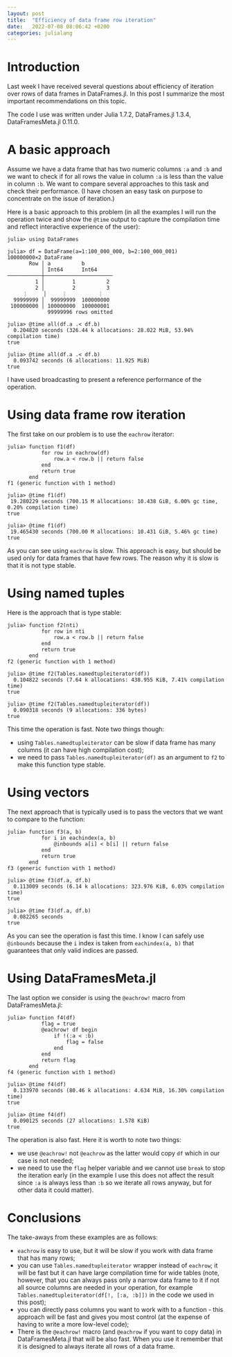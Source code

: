 ```yaml
---
layout: post
title:  "Efficiency of data frame row iteration"
date:   2022-07-08 08:06:42 +0200
categories: julialang
---
```


# Introduction

Last week I have received several questions about efficiency of iteration
over rows of data frames in DataFrames.jl. In this post I summarize the
most important recommendations on this topic.

The code I use was written under Julia 1.7.2, DataFrames.jl 1.3.4,
DataFramesMeta.jl 0.11.0.

# A basic approach

Assume we have a data frame that has two numeric columns `:a` and `:b` and we
want to check if for all rows the value in column `:a` is less than the value in
column `:b`. We want to compare several approaches to this task and check their
performance. (I have chosen an easy task on purpose to concentrate on the issue
of iteration.)

Here is a basic approach to this problem (in all the examples I will run
the operation twice and show the `@time` output to capture the compilation
time and reflect interactive experience of the user):

```
julia> using DataFrames

julia> df = DataFrame(a=1:100_000_000, b=2:100_000_001)
100000000×2 DataFrame
       Row │ a          b
           │ Int64      Int64
───────────┼──────────────────────
         1 │         1          2
         2 │         2          3
     ⋮     │     ⋮          ⋮
  99999999 │  99999999  100000000
 100000000 │ 100000000  100000001
             99999996 rows omitted

julia> @time all(df.a .< df.b)
  0.204820 seconds (326.44 k allocations: 28.022 MiB, 53.94% compilation time)
true

julia> @time all(df.a .< df.b)
  0.093742 seconds (6 allocations: 11.925 MiB)
true
```

I have used broadcasting to present a reference performance of the operation.

# Using data frame row iteration

The first take on our problem is to use the `eachrow` iterator:

```
julia> function f1(df)
           for row in eachrow(df)
               row.a < row.b || return false
           end
           return true
       end
f1 (generic function with 1 method)

julia> @time f1(df)
 19.280229 seconds (700.15 M allocations: 10.438 GiB, 6.00% gc time, 0.20% compilation time)
true

julia> @time f1(df)
 19.465430 seconds (700.00 M allocations: 10.431 GiB, 5.46% gc time)
true
```

As you can see using `eachrow` is slow. This approach is easy, but
should be used only for data frames that have few rows. The reason why it
is slow is that it is not type stable.

# Using named tuples

Here is the approach that is type stable:

```
julia> function f2(nti)
           for row in nti
               row.a < row.b || return false
           end
           return true
       end
f2 (generic function with 1 method)

julia> @time f2(Tables.namedtupleiterator(df))
  0.104822 seconds (7.64 k allocations: 438.955 KiB, 7.41% compilation time)
true

julia> @time f2(Tables.namedtupleiterator(df))
  0.090318 seconds (9 allocations: 336 bytes)
true
```

This time the operation is fast. Note two things though:
* using `Tables.namedtupleiterator` can be slow if data frame has many columns
  (it can have high compilation cost);
* we need to pass `Tables.namedtupleiterator(df)` as an argument to `f2` to
  make this function type stable.

# Using vectors

The next approach that is typically used is to pass the vectors that
we want to compare to the function:

```
julia> function f3(a, b)
           for i in eachindex(a, b)
               @inbounds a[i] < b[i] || return false
           end
           return true
       end
f3 (generic function with 1 method)

julia> @time f3(df.a, df.b)
  0.113009 seconds (6.14 k allocations: 323.976 KiB, 6.03% compilation time)
true

julia> @time f3(df.a, df.b)
  0.082265 seconds
true
```

As you can see the operation is fast this time. I know I can safely use
`@inbounds` because the `i` index is taken from `eachindex(a, b)` that
guarantees that only valid indices are passed.

# Using DataFramesMeta.jl

The last option we consider is using the `@eachrow!` macro from DataFramesMeta.jl:

```
julia> function f4(df)
           flag = true
           @eachrow! df begin
               if !(:a < :b)
                   flag = false
               end
           end
           return flag
       end
f4 (generic function with 1 method)

julia> @time f4(df)
  0.133970 seconds (80.46 k allocations: 4.634 MiB, 16.30% compilation time)
true

julia> @time f4(df)
  0.090125 seconds (27 allocations: 1.578 KiB)
true
```

The operation is also fast. Here it is worth to note two things:
* we use `@eachrow!` not `@eachrow` as the latter would copy `df` which in our
  case is not needed;
* we need to use the `flag` helper variable and we cannot use `break` to stop
  the iteration early (in the example I use this does not affect the result
  since `:a` is always less than `:b` so we iterate all rows anyway, but for
  other data it could matter).

# Conclusions

The take-aways from these examples are as follows:
* `eachrow` is easy to use, but it will be slow if you work with data frame
  that has many rows;
* you can use `Tables.namedtupleiterator` wrapper instead of `eachrow`; it will
  be fast but it can have large compilation time for wide tables (note, however,
  that you can always pass only a narrow data frame to it if not all source
  columns are needed in your operation, for example
  `Tables.namedtupleiterator(df[!, [:a, :b]])` in the code we used in this post);
* you can directly pass columns you want to work with to a function - this
  approach will be fast and gives you most control (at the expense of having to
  write a more low-level code);
* There is the `@eachrow!` macro (and `@eachrow` if you want to copy data) in
  DataFramesMeta.jl that will be also fast. When you use it remember that it
  is designed to always iterate all rows of a data frame.
